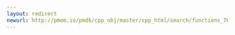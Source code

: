 ```yaml
---
layout: redirect
newurl: http://pmem.io/pmdk/cpp_obj/master/cpp_html/search/functions_70.html
---
```


